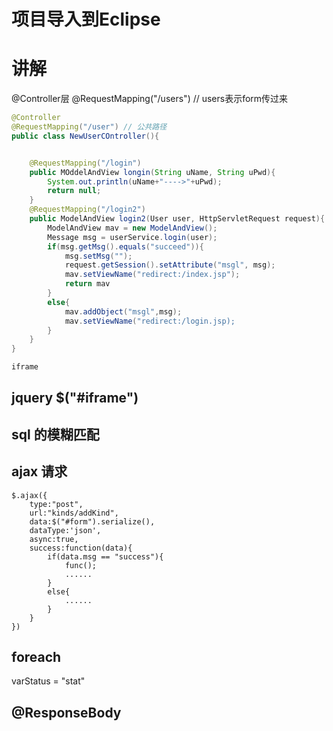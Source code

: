 # 项目导入到Eclipse

# 讲解

@Controller层
@RequestMapping("/users")    // users表示form传过来
```java
@Controller
@RequestMapping("/user") // 公共路径
public class NewUserCOntroller(){


    @RequestMapping("/login")
    public MOddelAndView longin(String uName, String uPwd){
        System.out.println(uName+"---->"+uPwd);
        return null;
    }
    @RequestMapping("/login2")
    public ModelAndView login2(User user, HttpServletRequest request){
        ModelAndView mav = new ModelAndView();
        Message msg = userService.login(user);
        if(msg.getMsg().equals("succeed")){
            msg.setMsg("");
            request.getSession().setAttribute("msgl", msg);
            mav.setViewName("redirect:/index.jsp");
            return mav
        }
        else{
            mav.addObject("msgl",msg);
            mav.setViewName("redirect:/login.jsp);
        }
    }
}

```
```html
iframe 
```

## jquery $("#iframe")

## sql 的模糊匹配
## ajax 请求
```ajax
$.ajax({
    type:"post",
    url:"kinds/addKind",
    data:$("#form").serialize(),
    dataType:'json',
    async:true,
    success:function(data){
        if(data.msg == "success"){
            func();
            ......
        }
        else{
            ......
        }
    }
})
```

## foreach 
varStatus = "stat"
## @ResponseBody